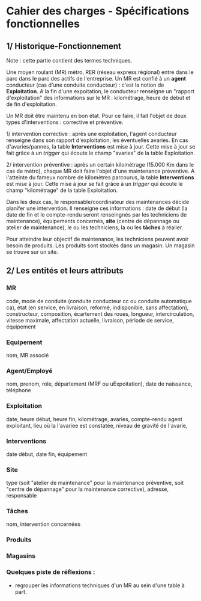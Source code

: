 # Cahier des charges - Spécifications fonctionnelles

## 1/ Historique-Fonctionnement

Note : cette partie contient des termes techniques.

Une moyen roulant (MR) métro, RER (réseau express régional) entre dans le parc dans le parc des actifs de l'entreprise.
Un MR est confié à un __agent__ conducteur (cas d'une conduite conducteur) : c'est la notion de __Exploitation__. 
A la fin d'une expoitation, le conducteur renseigne un "rapport d'exploitation" des informations sur le MR : kilométrage, heure de début et de fin d'exploitation.

Un MR doit être maintenu en bon état. Pour ce faire, il fait l'objet de deux types d'interventions : corrective et préventive.

1/ intervention corrective : après une exploitation, l'agent conducteur renseigne dans son rapport d'exploitation, les éventuelles avaries.
En cas d'avaries/pannes, la table __Interventions__ est mise à jour. Cette mise à jour se fait grâce à un _trigger_ qui écoute le champ "avaries" de la table Exploitation.

2/ intervention préventive : après un certain kilométrage (15.000 Km dans le cas de métro), chaque MR doit faire l'objet d'une maintenance préventive.
A l'atteinte du fameux nombre de kilomètres parcourus, la table __Interventions__ est mise à jour. Cette mise à jour se fait grâce à un _trigger_ qui écoute le champ "kilométrage" de la table Exploitation.

Dans les deux cas, le responsable/coordinateur des maintenances décide planifer une intervention. Il renseigne ces informations : date de début (la date de fin et le compte-rendu seront renseingnés par les techniciens de maintenance), équipements concernés, __site__ (centre de dépannage ou atelier de maintenance), le ou les techniciens, la ou les __tâches__ à réalier.

Pour atteindre leur objectif de maintenance, les techniciens peuvent avoir besoin de produits. Les produits sont stockés dans un magasin. Un magasin se trouve sur un site.

## 2/ Les entités et leurs attributs

### MR
code, mode de conduite (conduite conducteur cc ou conduite automatique ca), état (en service, en livraison, reformé, indisponible, sans affectation), constructeur, composition, écartement des roues, longueur, intercirculation, vitesse maximale, affectation actuelle, livraison, période de service, équipement

### Equipement
nom, MR associé

### Agent/Employé
nom, prenom, role, département (MRF ou uExpoitation), date de naissance, téléphone

### Exploitation
date, heure début, heure fin, kilométrage, avaries, compte-rendu agent exploitant, lieu où la l'avariee est constatée, niveau de gravité de l'avarie,

### Interventions
date début, date fin, équipement

### Site
type (soit "atelier de maintenance" pour la maintenance préventive, soit "centre de dépannage" pour la maintenance corrective), adresse, responsable

### Tâches
nom, intervention concernées

### Produits

### Magasins

### Quelques piste de réflexions :
- regrouper les informations techniques d'un MR au sein d'une table à part.
